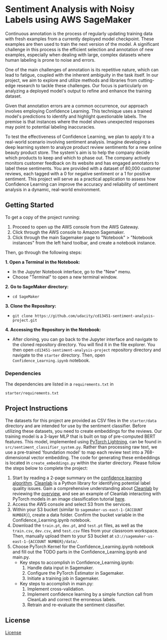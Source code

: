 # Sentiment Analysis with Noisy Labels using AWS SageMaker

Continuous annotation is the process of regularly updating training data with fresh examples from a currently deployed model checkpoint. These examples are then used to train the next version of the model. A significant challenge in this process is the efficient selection and annotation of new examples, especially when dealing with large, complex datasets where human labeling is prone to noise and errors.

One of the main challenges of annotation is its repetitive nature, which can lead to fatigue, coupled with the inherent ambiguity in the task itself. In our project, we aim to explore and utilize methods and libraries from cutting-edge research to tackle these challenges. Our focus is particularly on analyzing a deployed model's output to refine and enhance the training dataset.

Given that annotation errors are a common occurrence, our approach involves employing Confidence Learning. This technique uses a trained model's predictions to identify and highlight questionable labels. The premise is that instances where the model shows unexpected responses may point to potential labeling inaccuracies.

To test the effectiveness of Confidence Learning, we plan to apply it to a real-world scenario involving sentiment analysis. Imagine developing a deep learning system to analyze product review sentiments for a new online beauty product store. The system's aim is to help the company decide which products to keep and which to phase out. The company actively monitors customer feedback on its website and has engaged annotators to label these sentiments. You are provided with a dataset of 80,000 customer reviews, each tagged with a 0 for negative sentiment or a 1 for positive sentiment. This project will serve as a practical application to assess how Confidence Learning can improve the accuracy and reliability of sentiment analysis in a dynamic, real-world environment.

## Getting Started

To get a copy of the project running:

1. Proceed to open up the AWS console from the AWS Gateway.
2. Click through the AWS console to Amazon Sagemaker.
3. Click through the main Sagemaker page to "Notebook" > "Notebook instances" from the left hand toolbar, and create a notebook instance.

Then, go through the following steps:

**1. Open a Terminal in the Notebook:**
  - In the Jupyter Notebook interface, go to the "New" menu.
  - Choose "Terminal" to open a new terminal window.
    
**2. Go to SageMaker directory:**
  - `cd SageMaker`

**3. Clone the Repository:**
  - `git clone https://github.com/udacity/cd13451-sentiment-analysis-project.git`

**4. Accessing the Repository in the Notebook:**
  - After cloning, you can go back to the Jupyter interface and navigate to the cloned repository directory. You will find it in the file explorer. You then open `cd13451-sentiment-analysis-project` repository directory and navigate to the `starter` directory. Then, open `Confidence_Learning.ipynb` notebook.
    
### Dependencies
The dependencies are listed in a `requirements.txt` in 
```
starter/requirements.txt
```

## Project Instructions
The datasets for this project are provided as CSV files in the `starter/data` directory and are intended for use by the sentiment classifier. Before utilizing these datasets, you need to create embeddings for the reviews. Our training model is a 3-layer MLP that is built on top of pre-computed BERT features. This model, implemented using [PyTorch Lightning](https://lightning.ai/docs/pytorch/stable/starter/introduction.html), can be found in `src/sentiment_classifier_system.py`. Rather than processing raw text, we use a pre-trained 'foundation model' to map each review text into a 768-dimensional vector embedding. The code for generating these embeddings is located in `create_embeddings.py` within the starter directory. Please follow the steps below to complete the project:

1. Start by reading a 2-page summary on the [confidence learning algorithm](https://docs.google.com/document/d/131GumbG99v_b-lO_G_cP9sZS01nxSVFhGICfu4S52ds/edit). [Cleanlab](https://docs.cleanlab.ai/v2.0.0/tutorials/indepth_overview.html#) is a Python library for identifying potential label quality issues. Gain a comprehensive understanding about [Cleanlab](https://docs.cleanlab.ai/v2.0.0/tutorials/indepth_overview.html#) by reviewing the [overview](https://docs.cleanlab.ai/v2.0.0/tutorials/indepth_overview.html#), and see an example of Cleanlab interacting with PyTorch models in an image classification tutorial [here](https://docs.cleanlab.ai/v2.0.0/tutorials/image.html).
2. Access the AWS console and select S3 from the services.
3. Within your S3 bucket (similar to `sagemaker-us-east-1-{ACCOUNT NUMBER}`), create a data folder. Confirm the bucket variable in the Confidence_Learning.ipynb notebook.
4. Download the `train.pt`, `dev.pt`, and `test.pt` files, as well as the `train.csv`, `dev.csv`, and `test.csv` files from your classroom workspace. Then, manually upload them to your S3 bucket at `s3://sagemaker-us-east-1-{ACCOUNT NUMBER}/data/`.
5. Choose PyTorch Kernel for the Confidence_Learning.ipynb notebook and fill out the TODO parts in the Confidence_Learning.ipynb and main.py.
    - Key steps to accomplish in Confidence_Learning.ipynb:
      1. Handle data input in Sagemaker.
      2. Configure the PyTorch Estimator in Sagemaker.
      3. Initiate a training job in Sagemaker.
    - Key steps to accomplish in main.py:
      1. Implement cross-validation.
      2. Implement confidence learning by a simple function call from CleanLab and correct the erroneous labels.
      3. Retrain and re-evaluate the sentiment classifier. 

## License

[License](LICENSE.txt)
